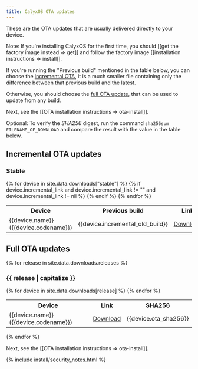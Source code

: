 ```yaml
---
title: CalyxOS OTA updates
---
```


These are the OTA updates that are usually delivered directly to your device.

<div class="alert alert-info" markdown="0">
Note: If you're installing CalyxOS for the first time, you should [[get the factory image instead => get]] and follow the factory image [[installation instructions => install]].
</div>

If you're running the "Previous build" mentioned in the table below, you can choose the [incremental OTA](#incremental-ota-updates), it is a much smaller file containing only the difference between that previous build and the latest.

Otherwise, you should choose the [full OTA update](#full-ota-updates), that can be used to update from any build.

Next, see the [[OTA installation instructions => ota-install]].

Optional: To verify the *SHA256* digest, run the command `sha256sum FILENAME_OF_DOWNLOAD` and compare the result with the value in the table below.

## Incremental OTA updates

<h3 class="mt-3">Stable</h3>
<table class="table table-striped download">
  <tr><th>Device</th><th>Previous build</th><th>Link</th><th>SHA256</th></tr>
{% for device in site.data.downloads["stable"] %}
{% if device.incremental_link and device.incremental_link != "" and device.incremental_link != nil %}
  <tr>
    <td>{{device.name}} ({{device.codename}})</td>
    <td>{{device.incremental_old_build}}</td>
    <td><a href="{{device.incremental_link}}">Download</a></td>
    <td class="hash">{{device.incremental_sha256}}</td>
  </tr>
{% endif %}
{% endfor %}
</table>

## Full OTA updates

{% for release in site.data.downloads.releases %}
<h3 class="mt-3">{{ release | capitalize }}</h3>
<table class="table table-striped download">
  <tr><th>Device</th><th>Link</th><th>SHA256</th></tr>
{% for device in site.data.downloads[release] %}
  <tr>
    <td>{{device.name}} ({{device.codename}})</td>
    <td><a href="{{device.ota_link}}">Download</a></td>
    <td class="hash">{{device.ota_sha256}}</td>
  </tr>
{% endfor %}
</table>
{% endfor %}

Next, see the [[OTA installation instructions => ota-install]].

{% include install/security_notes.html %}
